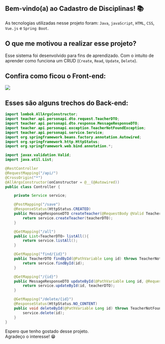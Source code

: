 ## Bem-vindo(a) ao Cadastro de Disciplinas! 📚

As tecnologias utilizadas nesse projeto foram: `Java`, `javaScript`, `HTML`, `CSS`, `Vue.js` e `Spring Boot`. 

## O que me motivou a realizar esse projeto?

Esse sistema foi desenvolvido para fins de aprendizado. Com o intuito de aprender como funciona um CRUD (`Create`, `Read`, `Update`, `Delete`).

## Confira como ficou o Front-end:

<img src="https://s7.gifyu.com/images/GRAVACAO-1.gif">

## Esses são alguns trechos do Back-end:

```java
import lombok.AllArgsConstructor;
import teacher.api.personapi.dto.request.TeacherDTO;
import teacher.api.personapi.dto.response.MessageResponseDTO;
import teacher.api.personapi.exception.TeacherNotFoundException;
import teacher.api.personapi.service.Service;
import org.springframework.beans.factory.annotation.Autowired;
import org.springframework.http.HttpStatus;
import org.springframework.web.bind.annotation.*;

import javax.validation.Valid;
import java.util.List;

@RestController
@RequestMapping("/api/")
@CrossOrigin("*")
@AllArgsConstructor(onConstructor = @__(@Autowired))
public class Controller {

    private Service service;

    @PostMapping("/save")
    @ResponseStatus(HttpStatus.CREATED)
    public MessageResponseDTO createTeacher(@RequestBody @Valid TeacherDTO teacherDTO) {
        return service.createTeacher(teacherDTO);
    }

    @GetMapping("/all")
    public List<TeacherDTO> listAll(){
        return service.listAll();
    }

    @GetMapping("find/{id}")
    public TeacherDTO findById(@PathVariable Long id) throws TeacherNotFoundException {
        return service.findById(id);
    }

    @GetMapping("/{id}")
    public MessageResponseDTO updateById(@PathVariable Long id, @RequestBody TeacherDTO teacherDTO) throws TeacherNotFoundException {
        return service.updateById(id, teacherDTO);
    }

    @GetMapping("/delete/{id}")
    @ResponseStatus(HttpStatus.NO_CONTENT)
    public void deleteById(@PathVariable Long id) throws TeacherNotFoundException {
        service.delete(id);
    }
}
```

Espero que tenho gostado desse projeto.<br>
Agradeço o interesse! 😁
